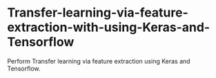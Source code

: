 # Transfer-learning-via-feature-extraction-with-using-Keras-and-Tensorflow
Perform Transfer learning via feature extraction using Keras and Tensorflow.
